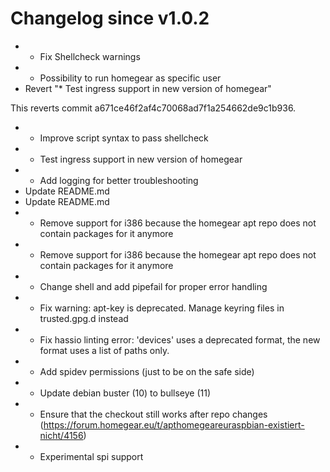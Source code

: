 # Changelog since v1.0.2
- * Fix Shellcheck warnings 
- * Possibility to run homegear as specific user 
- Revert "* Test ingress support in new version of homegear"

This reverts commit a671ce46f2af4c70068ad7f1a254662de9c1b936. 
- * Improve script syntax to pass shellcheck 
- * Test ingress support in new version of homegear 
- * Add logging for better troubleshooting 
- Update README.md 
- Update README.md 
- * Remove support for i386 because the homegear apt repo does not contain packages for it anymore 
- * Remove support for i386 because the homegear apt repo does not contain packages for it anymore 
- * Change shell and add pipefail for proper error handling 
- * Fix warning: apt-key is deprecated. Manage keyring files in trusted.gpg.d instead 
- * Fix hassio linting error: 'devices' uses a deprecated format, the new format uses a list of paths only. 
- * Add spidev permissions (just to be on the safe side) 
- * Update debian buster (10) to bullseye (11) 
- * Ensure that the checkout still works after repo changes (https://forum.homegear.eu/t/apthomegeareuraspbian-existiert-nicht/4156) 
- * Experimental spi support 
